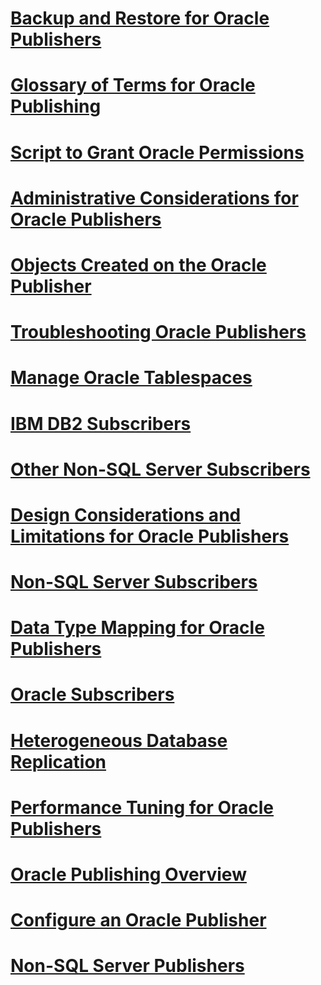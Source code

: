 # [Backup and Restore for Oracle Publishers](backup-and-restore-for-oracle-publishers.md)
# [Glossary of Terms for Oracle Publishing](glossary-of-terms-for-oracle-publishing.md)
# [Script to Grant Oracle Permissions](script-to-grant-oracle-permissions.md)
# [Administrative Considerations for Oracle Publishers](administrative-considerations-for-oracle-publishers.md)
# [Objects Created on the Oracle Publisher](objects-created-on-the-oracle-publisher.md)
# [Troubleshooting Oracle Publishers](troubleshooting-oracle-publishers.md)
# [Manage Oracle Tablespaces](manage-oracle-tablespaces.md)
# [IBM DB2 Subscribers](ibm-db2-subscribers.md)
# [Other Non-SQL Server Subscribers](other-non-sql-server-subscribers.md)
# [Design Considerations and Limitations for Oracle Publishers](design-considerations-and-limitations-for-oracle-publishers.md)
# [Non-SQL Server Subscribers](non-sql-server-subscribers.md)
# [Data Type Mapping for Oracle Publishers](data-type-mapping-for-oracle-publishers.md)
# [Oracle Subscribers](oracle-subscribers.md)
# [Heterogeneous Database Replication](heterogeneous-database-replication.md)
# [Performance Tuning for Oracle Publishers](performance-tuning-for-oracle-publishers.md)
# [Oracle Publishing Overview](oracle-publishing-overview.md)
# [Configure an Oracle Publisher](configure-an-oracle-publisher.md)
# [Non-SQL Server Publishers](non-sql-server-publishers.md)
